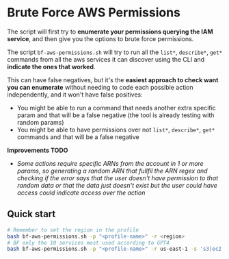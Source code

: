 # Brute Force AWS Permissions

The script will first try to **enumerate your permissions querying the IAM service**, and then give you the options to brute force permissions.

The script `bf-aws-permissions.sh` will try to run all the `list*`, `describe*`, `get*` commands from all the aws services it can discover using the CLI and **indicate the ones that worked**.

This can have false negatives, but it's the **easiest approach to check want you can enumerate** without needing to code each possible action independently, and it won't have false positives:
- You might be able to run a command that needs another extra specific param and that will be a false negative (the tool is already testing with random params)
- You might be able to have permissions over not `list*`, `describe*`, `get*` commands and that will be a false negative

**Improvements TODO**
- *Some actions require specific ARNs from the account in 1 or more params, so generating a random ARN that fullfil the ARN regex and checking if the error says that the user doesn't have permission to that random data or that the data just doesn't exist but the user could have access could indicate access over the action*

## Quick start
```bash
# Remember to set the region in the profile
bash bf-aws-permissions.sh -p "<profile-name>" -r <region>
# BF only the 10 services most used according to GPT4
bash bf-aws-permissions.sh -p "<profile-name>" -r us-east-1 -s 's3|ec2|lambda|rds|sns|sqs|cloudwatch|cloudfront|iam|dynamodb'
```